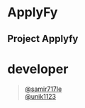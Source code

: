 # ApplyFy
## Project Applyfy


# developer
> [@samir717le](https://github.com/samir717le) <br>
> [@unik1123](https://github.com/unik1123)

